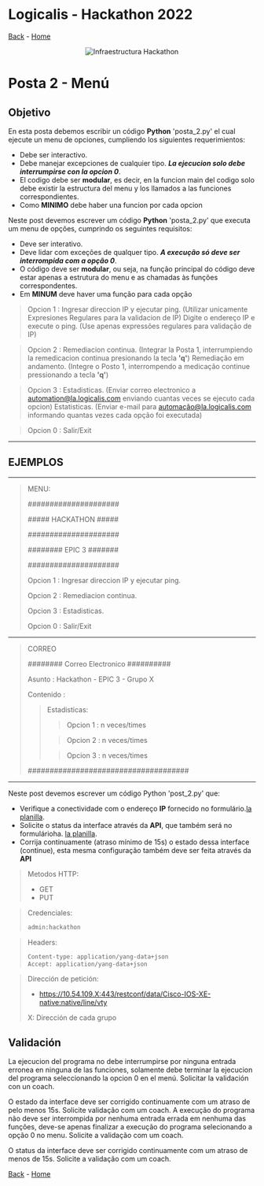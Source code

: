 # Logicalis - Hackathon 2022

[Back](P1.md) - [Home](../README.md)

<p align="center">
  <img src="infraTW.png" alt="Infraestructura Hackathon"/>
</p>

# Posta 2 - Menú
## Objetivo
En esta posta debemos escribir un código **Python** 'posta_2.py' el cual ejecute un menu de opciones, cumpliendo los siguientes requerimientos:

* Debe ser interactivo.
* Debe manejar excepciones de cualquier tipo. ***La ejecucion solo debe interrumpirse con la opcion 0***.
* El codigo debe ser **modular**, es decir, en la funcion main del codigo solo debe existir la estructura del menu y los llamados a las funciones correspondientes.
* Como **MINIMO** debe haber una funcion por cada opcion

Neste post devemos escrever um código **Python** 'posta_2.py' que executa um menu de opções, cumprindo os seguintes requisitos:

* Deve ser interativo.
* Deve lidar com exceções de qualquer tipo. ***A execução só deve ser interrompida com a opção 0***.
* O código deve ser **modular**, ou seja, na função principal do código deve estar apenas a estrutura do menu e as chamadas às funções correspondentes.
* Em **MINUM** deve haver uma função para cada opção

>Opcion 1 : Ingresar direccion IP y ejecutar ping. (Utilizar unicamente Expresiones Regulares para la validacion de IP)
            Digite o endereço IP e execute o ping. (Use apenas expressões regulares para validação de IP)

>Opcion 2 : Remediacion continua. (Integrar la Posta 1, interrumpiendo la remedicacion continua presionando la tecla **'q'**)
            Remediação em andamento. (Integre o Posto 1, interrompendo a medicação continue pressionando a tecla **'q'**)

>Opcion 3 : Estadisticas. (Enviar correo electronico a automation@la.logicalis.com enviando cuantas veces se ejecuto cada opcion)
            Estatisticas. (Enviar e-mail para automação@la.logicalis.com informando quantas vezes cada opção foi executada)

>Opcion 0 : Salir/Exit
***
## EJEMPLOS
***
> MENU:
>
> \#####################
> 
> \##### HACKATHON #####
> 
> \#####################
> 
> \######## EPIC 3 #######
> 
> \#####################
>
> Opcion 1 : Ingresar direccion IP y ejecutar ping.
> 
> Opcion 2 : Remediacion continua. 
> 
> Opcion 3 : Estadisticas.
> 
> Opcion 0 : Salir/Exit
***
> CORREO
>
>  \######## Correo Electronico ##########
>
> Asunto : Hackathon - EPIC 3 - Grupo X
> 
> Contenido :
> 
>>Estadisticas:
>>
>>>Opcion 1 : n veces/times
>>
>>>Opcion 2 : n veces/times
>>
>>>Opcion 3 : n veces/times
> 
> \#####################################
***

Neste post devemos escrever um código Python 'post_2.py' que:

- Verifique a conectividade com o endereço **IP** fornecido no formulário.[la planilla](../Archivos/Credenciales.png).
- Solicite o status da interface através da **API**, que também será  no formulárioha. [la planilla](../Archivos/Credenciales.png).
- Corrija continuamente (atraso mínimo de 15s) o estado dessa interface (continue), esta mesma configuração também deve ser feita através da **API**


> Metodos HTTP:
> - GET
> - PUT

> Credenciales:
> ~~~bash
> admin:hackathon
> ~~~
>  

> Headers:
>  ~~~bash
> Content-type: application/yang-data+json 
> Accept: application/yang-data+json
> ~~~
> 

> Dirección de petición: 
> -  https://10.54.109.X:443/restconf/data/Cisco-IOS-XE-native:native/line/vty
> 
> X: Dirección de cada grupo
> 
> 

## Validación
La ejecucion del programa no debe interrumpirse por ninguna entrada erronea en ninguna de las funciones, solamente debe terminar la ejecucion del programa seleccionando la opcion 0 en el menú. Solicitar la validación con un coach.

O estado da interface deve ser corrigido continuamente com um atraso de pelo menos 15s. Solicite validação com um coach.
A execução do programa não deve ser interrompida por nenhuma entrada errada em nenhuma das funções, deve-se apenas finalizar a execução do programa selecionando a opção 0 no menu. Solicite a validação com um coach.

O status da interface deve ser corrigido continuamente com um atraso de menos de 15s. Solicite a validação com um coach.

[Back](P1.md) - [Home](../README.md)
